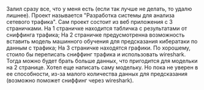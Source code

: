 Залил сразу все, что у меня есть (если так лучше не делать, то удалю лишнее). Проект называется "Разработка системы для анализа сетевого трафика".
Сам проект состоит из веб приложения с 3 страничками.
На 1 страничке находится табличка с результатами от сниффинга трафика;
На 2 страничке предусмотренна возможность вставить модель машинного обучения для предсказания кибератаки по данным с трафика;
На 3 страничке находятся графики.
По хорошему, стоило бы переписать сниффинг трафика и использовать wireshark. Тогда можно будет брать больше данных, что пригодится для модельки на 2 странице.
Хотел еще написать саму модельку. Но пока не уверен в ее способности, из-за малого количества данных для предсказания (возможно поможет сниффинг через wireshark).
